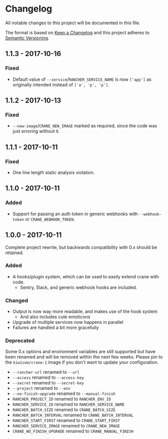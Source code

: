 # Changelog

All notable changes to this project will be documented in this file.

The format is based on [Keep a Changelog](http://keepachangelog.com/en/1.0.0/)
and this project adheres to [Semantic Versioning](http://semver.org/spec/v2.0.0.html).

## 1.1.3 - 2017-10-16

### Fixed

- Default value of `--service`/`RANCHER_SERVICE_NAME` is now `['app']`
  as originally intended instead of `['a', 'p', 'p']`.

## 1.1.2 - 2017-10-13

### Fixed

- `--new-image`/`CRANE_NEW_IMAGE` marked as required,
  since the code was just erroring without it.

## 1.1.1 - 2017-10-11

### Fixed

- One line length static analysis violation.

## 1.1.0 - 2017-10-11

### Added

- Support for passing an auth token in generic webhooks
  with `--webhook-token` or `CRANE_WEBHOOK_TOKEN`.

## 1.0.0 - 2017-10-11

Complete project rewrite, but backwards compatibility with 0.x should be retained.

### Added

- A hooks/plugin system, which can be used to easily extend crane with code.
  - Sentry, Slack, and generic webhook hooks are included.

### Changed

- Output is now way more readable, and makes use of the hook system
  - And also includes cute emoticons
- Upgrade of multiple services now happens in parallel
- Failures are handled a bit more gracefully

### Deprecated

Some 0.x options and environment variables are still supported
but have been renamed and will be removed within the next few weeks.
Please pin to the `kiwicom/crane:1` image
if you don't want to update your configuration.

- `--rancher-url` renamed to `--url`
- `--access` renamed to `--access-key`
- `--secret` renamed to `--secret-key`
- `--project` renamed to `--env`
- `--no-finish-upgrade` renamed to `--manual-finish`
- `RANCHER_PROJECT_ID` renamed to `RANCHER_ENV_ID`
- `RANCHER_SERVICE_ID` renamed to `RANCHER_SERVICE_NAME`
- `RANCHER_BATCH_SIZE` renamed to `CRANE_BATCH_SIZE`
- `RANCHER_BATCH_INTERVAL` renamed to `CRANE_BATCH_INTERVAL`
- `RANCHER_START_FIRST` renamed to `CRANE_START_FIRST`
- `RANCHER_SERVICE_IMAGE` renamed to `CRANE_NEW_IMAGE`
- `CRANE_NO_FINISH_UPGRADE` renamed to `CRANE_MANUAL_FINISH`
